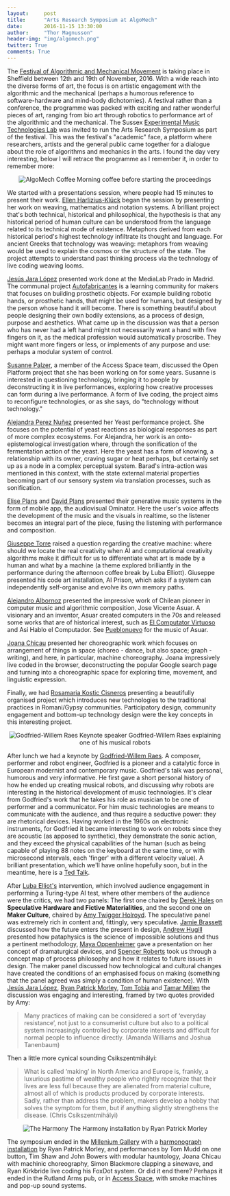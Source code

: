 ```yaml
---
layout:     post
title:      "Arts Research Symposium at AlgoMech"
date:       2016-11-15 13:30:00
author:     "Thor Magnusson"
header-img: "img/algomech.png"
twitter: True
comments: True
---
```


The <a href="http://www.algomech.com">Festival of Algorithmic and Mechanical Movement</a> is taking place in Sheffield between 12th and 19th of November, 2016. With a wide reach into the diverse forms of art, the focus is on artistic engagement with the algorithmic and the mechanical (perhaps a humorous reference to software-hardware and mind-body dichotomies). A festival rather than a conference, the programme was packed with exciting and rather wonderful pieces of art, ranging from bio art through robotics to performance art of the algorithmic and the mechanical. The Sussex <a href="http://www.emutelab.org">Experimental Music Technologies Lab</a> was invited to run the Arts Research Symposium as part of the festival. This was the festival's "academic" face, a platform where researchers, artists and the general public came together for a dialogue about the role of algorithms and mechanics in the arts. I found the day very interesting, below I will retrace the programme as I remember it, in order to remember more:

<p><center><img src="{{ site.baseurl }}/img/algomechcoffee.jpg" alt="AlgoMech Coffee">
<span class="caption text-muted">Morning coffee before starting the proceedings</span></center></p>

We started with a presentations session, where people had 15 minutes to present their work. <a href="http://www.harlizius-klueck.de">Ellen Harlizius-Klück</a> began the session by presenting her work on weaving, mathematics and notation systems. A brilliant project that's both technical, historical and philosophical, the hypothesis is that any historical period of human culture can be understood from the language related to its technical mode of existence. Metaphors derived from each historical period's highest technology infiltrate its thought and language. For ancient Greeks that technology was weaving: metaphors from weaving would be used to explain the cosmos or the structure of the state. The project attempts to understand past thinking process via the technology of live coding weaving looms.

<a href="http://medialab-prado.es/person/jesus-jara-lopez">Jesús Jara López</a> presented work done at the MediaLab Prado in Madrid. The communal project <a href="http://medialab-prado.es/article/autofabricantes">Autofabricantes</a> is a learning community for makers that focuses on building prosthetic objects. For example building robotic hands, or prosthetic hands, that might be used for humans, but designed by the person whose hand it will become. There is something beautiful about people designing their own bodily extensions, as a process of design, purpose and aesthetics. What came up in the discussion was that a person who has never had a left hand might not necessarily want a hand with five fingers on it, as the medical profession would automatically proscribe. They might want more fingers or less, or implements of any purpose and use: perhaps a modular system of control.

<a href="http://arandomprocessexperiment.blogspot.co.uk">Susanne Palzer</a>, a member of the Access Space team, discussed the Open Platform project that she has been working on for some years. Susanne is interested in questioning technology, bringing it to people by deconstructing it in live performances, exploring how creative processes can form during a live performance. A form of live coding, the project aims to reconfigure technologies, or as she says, do "technology without technology." 

<a href="https://transmediale.de/content/alejandra-perez-nu-ez">Alejandra Perez Nuñez</a> presented her Yeast performance project. She focuses on the potential of yeast reactions as biological responses as part of more complex ecosystems. For Alejandra, her work is an onto-epistemological investigation where, through the sonification of the fermentation action of the yeast. Here the yeast has a form of knowing, a relationship with its owner, craving sugar or heat perhaps, but certainly set up as a node in a complex perceptual system. Barad's intra-action was mentioned in this context, with the state external material properties becoming part of our sensory system via translation processes, such as sonification.

<a href="http://www.eliseplans.net">Elise Plans</a> and <a href="https://about.me/davidplans">David Plans</a> presented their generative music systems in the form of mobile app, the audiovisual Ominator. Here the user's voice affects the development of the music and the visuals in realtime, so the listener becomes an integral part of the piece, fusing the listening with performance and composition.

<a href="http://www.muresearchlab.com">Giuseppe Torre</a> raised a question regarding the creative machine: where should we locate the real creativity when AI and computational creativity algorithms make it difficult for us to differentiate what art is made by a human and what by a machine (a theme explored brilliantly in the performance during the afternoon coffee break by Luba Elliott). Giuseppe presented his code art installation, AI Prison, which asks if a system can independently self-organise and evolve its own memory paths.

<a href="https://alejandroalbornoz.wordpress.com">Alejandro Albornoz</a> presented the impressive work of Chilean pioneer in computer music and algorithmic composition, Jose Vicente Asuar. A visionary and an inventor, Asuar created computers in the 70s and released some works that are of historical interest, such as <a href="https://www.youtube.com/watch?v=SlTrmYWhvRk">El Computator Virtuoso</a> and Asi Hablo el Computador. See <a href="http://pueblonuevo.cl">Pueblonuevo</a> for the music of Asuar. 

<a href="http://cargocollective.com/joanachicau">Joana Chicau</a> presented her choreographic work which focuses on arrangement of things in space (choreo - dance, but also space; graph - writing), and here, in particular, machine choreography. Joana impressively live coded in the browser, deconstructing the popular Google search page and turning into a choreographic space for exploring time, movement, and linguistic expression. 

Finally, we had <a href="https://rosasencis.org/">Rosamaria Kostic Cisneros</a> presenting a beautifully organised project which introduces new technologies to the traditional practices in Romani/Gypsy communities. Participatory design, community engagement and bottom-up technology design were the key concepts in this interesting project.

<p><center><img src="{{ site.baseurl }}/img/godfried.jpg" alt="Godfried-Willem Raes">
<span class="caption text-muted">Keynote speaker Godfried-Willem Raes explaining one of his musical robots</span></center></p>

After lunch we had a keynote by <a href="http://www.logosfoundation.org/godfried/cv-god-eng.html">Godfried-Willem Raes</a>. A composer, performer and robot engineer, Godfried is a pioneer and a catalytic force in European modernist and contemporary music. Godfried's talk was personal, humorous and very informative. He first gave a short personal history of how he ended up creating musical robots, and discussing why robots are interesting in the historical development of music technologies.  It's clear from Godfried's work that he takes his role as musician to be one of performer and a communicator. For him music technologies are means to communicate with the audience, and thus require a seductive power: they are rhetorical devices. Having worked in the 1960s on electronic instruments, for Godfried it became interesting to work on robots since they are acoustic (as apposed to synthetic), they demonstrate the sonic action, and they exceed the physical capabilities of the human (such as being capable of playing 88 notes on the keyboard at the same time, or with microsecond intervals, each 'finger' with a different velocity value). A brilliant presentation, which we'll have online hopefully soon, but in the meantime, here is a <a href="https://www.youtube.com/watch?v=DEjPlGIFuOE">Ted Talk</a>.

After <a href="https://medium.com/@elluba">Luba Elliot's</a> intervention, which involved audience engagement in performing a Turing-type AI test, where other members of the audience were the critics, we had two panels: The first one chaired by <a href="http://dy7dx.com/about-2/">Derek Hales</a> on <b>Speculative Hardware and Fictive Materialities</b>, and the second one on <b>Maker Culture</b>, chaired by <a href="http://www.keepandshare.co.uk">Amy Twigger Holroyd</a>. The speculative panel was extremely rich in content and, fittingly, very speculative. <a href="http://www.arts.ac.uk/csm/people/teaching-staff/culture-and-enterprise/jamie-brassett/">Jamie Brassett</a> discussed how the future enters the present in design, <a href="http://andrewhugill.com">Andrew Hugill</a> presented how pataphysics is the science of impossible solutions and thus a pertinent methodology, <a href="https://www.linkedin.com/in/maya-oppenheimer-29581326">Maya Oppenheimer</a> gave a presentation on her concept of dramaturgical devices, and <a href="https://www.hud.ac.uk/ourstaff/profile/index.php?staffid=756">Spencer Roberts</a> took us through a concept map of process philosophy and how it relates to future issues in design. The maker panel discussed how technological and cultural changes have created the conditions of an emphasised focus on making (something that the panel agreed was simply a condition of human existence). With <a href="http://medialab-prado.es/person/jesus-jara-lopez">Jesús Jara López</a>, <a href="http://www.birdandbee.co.uk/about/">Ryan Patrick Morley</a>, <a href="http://www.tomtobia.com/#aboutme">Tom Tobia</a> and <a href="http://tamarjanemillen.flavors.me">Tamar Millen</a> the discussion was engaging and interesting, framed by two quotes provided by Amy: 

<blockquote>Many practices of making can be considered a sort of ‘everyday resistance’, not just to a consumerist culture but also to a political system increasingly controlled by corporate interests and difficult for normal people to influence directly. (Amanda Williams and Joshua Tanenbaum)</blockquote>

Then a little more cynical sounding Csikszentmihályi:

<blockquote>What is called ‘making’ in North America and Europe is, frankly, a luxurious pastime of wealthy people who rightly recognize that their lives are less full because they are alienated from material culture, almost all of which is products produced by corporate interests. Sadly, rather than address the problem, makers develop a hobby that solves the symptom for them, but if anything slightly strengthens the disease. (Chris Csikszentmihályi)</blockquote>

<p><center><img src="{{ site.baseurl }}/img/harmonograph.jpg" alt="The Harmony">
<span class="caption text-muted">The Harmony installation by Ryan Patrick Morley</span></center></p>

The symposium ended in the <a href="http://algomech.com/2016/#event12">Millenium Gallery</a> with a <a href="http://www.birdandbee.co.uk/harmony/">harmonograph installation</a> by Ryan Patrick Morley, and performances by Tom Mudd on one button, Tim Shaw and John Bowers with modular hauntology, Joana Chicau with machinic choreography, Simon Blackmore clapping a sinewave, and Ryan Kirkbride live coding his FoxDot system. Or did it end there? Perhaps it ended in the Rutland Arms pub, or in <a href="http://access-space.org">Access Space</a>, with smoke machines and pop-up sound systems.

